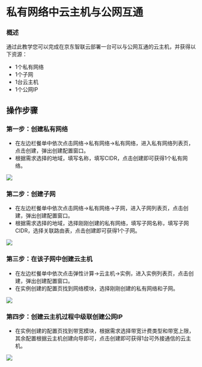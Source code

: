 # **私有网络中云主机与公网互通**

### **概述**

通过此教学您可以完成在京东智联云部署一台可以与公网互通的云主机，并获得以下资源：

- 1个私有网络
- 1个子网
- 1台云主机
- 1个公网IP

## **操作步骤**

### **第一步：创建私有网络**

- 在左边栏餐单中依次点击网络->私有网络->私有网络，进入私有网络列表页，点击创建，弹出创建配置窗口。
- 根据需求选择的地域，填写名称，填写CIDR，点击创建即可获得1个私有网络。

![](/image/Networking/Virtual-Private-Cloud/Getting-Started/Virtual-Machine-In-VPC-InterConnect-With-Internet/Step1.png)



### **第二步：创建子网**

- 在左边栏餐单中依次点击网络->私有网络->子网，进入子网列表页，点击创建，弹出创建配置窗口。
- 根据需求选择的地域，选择刚刚创建的私有网络，填写子网名称，填写子网CIDR，选择关联路由表，点击创建即可获得1个子网。

![](/image/Networking/Virtual-Private-Cloud/Getting-Started/Virtual-Machine-In-VPC-InterConnect-With-Internet/Step2.png)



### **第三步：在该子网中创建云主机**

- 在左边栏餐单中依次点击弹性计算->云主机->实例，进入实例列表页，点击创建，弹出创建配置窗口。
- 在实例创建的配置页找到网络模块，选择刚刚创建的私有网络和子网。

![](/image/Networking/Virtual-Private-Cloud/Getting-Started/Virtual-Machine-In-VPC-InterConnect-With-Internet/Step3.png)



### **第四步：创建云主机过程中级联创建公网IP**

- 在实例创建的配置页找到带宽模块，根据需求选择带宽计费类型和带宽上限，其余配置根据云主机创建向导即可，点击创建即可获得1台可外接通信的云主机。

![](/image/Networking/Virtual-Private-Cloud/Getting-Started/Virtual-Machine-In-VPC-InterConnect-With-Internet/Step4.png)